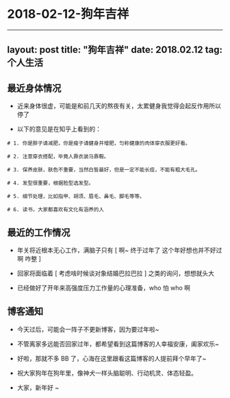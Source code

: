 # 2018-02-12-狗年吉祥
---
layout: post
title: "狗年吉祥"
date: 2018.02.12
tag: 个人生活
---
## 最近身体情况
- 近来身体很虚，可能是和前几天的熬夜有关，太累健身我觉得会起反作用所以停了

- 以下的意见是在知乎上看到的：

```
# 1. 你是胖子请减肥，你是瘦子请健身并增肥，匀称健康的肉体穿衣服更好看。

# 2. 注意穿衣搭配，毕竟人靠衣装马靠鞍。

# 3. 保养皮肤，肤色不重要，当然白皙最好，但是一定不能长痘，不能有粗大毛孔。

# 4. 发型很重要，根据脸型选发型。

# 5. 细节处理，比如指甲、胡须、眉毛、鼻毛、脚毛等等。

# 6. 读书，大家都喜欢有文化有涵养的人
```

## 最近的工作情况
- 年关将近根本无心工作，满脑子只有 [ 啊~ 终于过年了 这个年好想也并不好过啊 咋整 ]

- 回家将面临着 [ 考虑啥时候谈对象结婚巴拉巴拉 ] 之类的询问，想想就头大

- 已经做好了开年来高强度压力工作量的心理准备，who 怕 who 啊

## 博客通知
- 今天过后，可能会一阵子不更新博客，因为要过年啦~

- 不管离家多远能否回家过年，都希望看到这篇博客的人幸福安康，阖家欢乐~

- 好啦，那就不多 BB 了，心海在这里跟看这篇博客的人提前拜个早年了~

- 祝大家狗年在狗年里，像神犬一样头脑聪明、行动机灵、体态轻盈。

- 大家，新年好 ~



